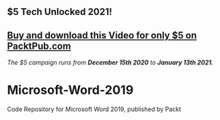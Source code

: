 ## $5 Tech Unlocked 2021!
[Buy and download this Video for only $5 on PacktPub.com](https://www.packtpub.com/product/microsoft-word-2019-video/9781839218736)
-----
*The $5 campaign         runs from __December 15th 2020__ to __January 13th 2021.__*

# Microsoft-Word-2019
Code Repository for Microsoft Word 2019, published by Packt
